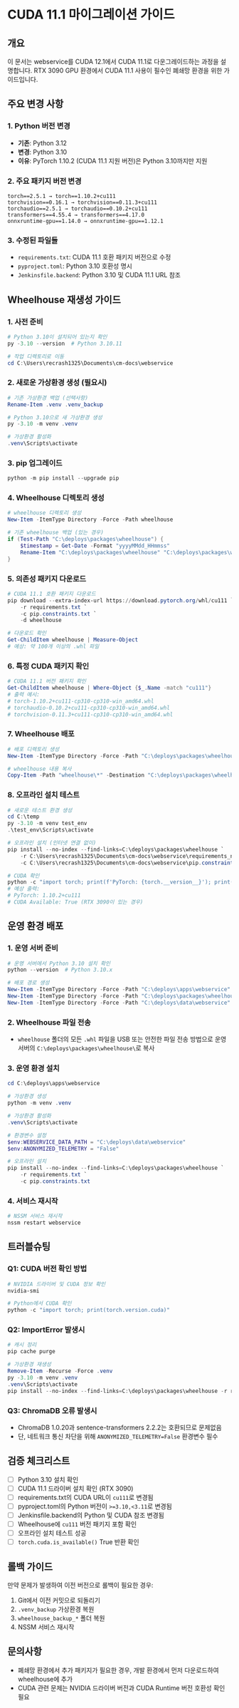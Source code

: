 # CUDA 11.1 마이그레이션 가이드

## 개요
이 문서는 webservice를 CUDA 12.1에서 CUDA 11.1로 다운그레이드하는 과정을 설명합니다.
RTX 3090 GPU 환경에서 CUDA 11.1 사용이 필수인 폐쇄망 환경을 위한 가이드입니다.

## 주요 변경 사항

### 1. Python 버전 변경
- **기존**: Python 3.12
- **변경**: Python 3.10
- **이유**: PyTorch 1.10.2 (CUDA 11.1 지원 버전)은 Python 3.10까지만 지원

### 2. 주요 패키지 버전 변경
```
torch==2.5.1 → torch==1.10.2+cu111
torchvision==0.16.1 → torchvision==0.11.3+cu111
torchaudio==2.5.1 → torchaudio==0.10.2+cu111
transformers==4.55.4 → transformers==4.17.0
onnxruntime-gpu==1.14.0 → onnxruntime-gpu==1.12.1
```

### 3. 수정된 파일들
- `requirements.txt`: CUDA 11.1 호환 패키지 버전으로 수정
- `pyproject.toml`: Python 3.10 호환성 명시
- `Jenkinsfile.backend`: Python 3.10 및 CUDA 11.1 URL 참조

## Wheelhouse 재생성 가이드

### 1. 사전 준비
```powershell
# Python 3.10이 설치되어 있는지 확인
py -3.10 --version  # Python 3.10.11

# 작업 디렉토리로 이동
cd C:\Users\recrash1325\Documents\cm-docs\webservice
```

### 2. 새로운 가상환경 생성 (필요시)
```powershell
# 기존 가상환경 백업 (선택사항)
Rename-Item .venv .venv_backup

# Python 3.10으로 새 가상환경 생성
py -3.10 -m venv .venv

# 가상환경 활성화
.venv\Scripts\activate
```

### 3. pip 업그레이드
```powershell
python -m pip install --upgrade pip
```

### 4. Wheelhouse 디렉토리 생성
```powershell
# wheelhouse 디렉토리 생성
New-Item -ItemType Directory -Force -Path wheelhouse

# 기존 wheelhouse 백업 (있는 경우)
if (Test-Path "C:\deploys\packages\wheelhouse") {
    $timestamp = Get-Date -Format "yyyyMMdd_HHmmss"
    Rename-Item "C:\deploys\packages\wheelhouse" "C:\deploys\packages\wheelhouse_backup_$timestamp"
}
```

### 5. 의존성 패키지 다운로드
```powershell
# CUDA 11.1 호환 패키지 다운로드
pip download --extra-index-url https://download.pytorch.org/whl/cu111 `
    -r requirements.txt `
    -c pip.constraints.txt `
    -d wheelhouse

# 다운로드 확인
Get-ChildItem wheelhouse | Measure-Object
# 예상: 약 100개 이상의 .whl 파일
```

### 6. 특정 CUDA 패키지 확인
```powershell
# CUDA 11.1 버전 패키지 확인
Get-ChildItem wheelhouse | Where-Object {$_.Name -match "cu111"}
# 출력 예시:
# torch-1.10.2+cu111-cp310-cp310-win_amd64.whl
# torchaudio-0.10.2+cu111-cp310-cp310-win_amd64.whl
# torchvision-0.11.3+cu111-cp310-cp310-win_amd64.whl
```

### 7. Wheelhouse 배포
```powershell
# 배포 디렉토리 생성
New-Item -ItemType Directory -Force -Path "C:\deploys\packages\wheelhouse"

# wheelhouse 내용 복사
Copy-Item -Path "wheelhouse\*" -Destination "C:\deploys\packages\wheelhouse\" -Force
```

### 8. 오프라인 설치 테스트
```powershell
# 새로운 테스트 환경 생성
cd C:\temp
py -3.10 -m venv test_env
.\test_env\Scripts\activate

# 오프라인 설치 (인터넷 연결 없이)
pip install --no-index --find-links=C:\deploys\packages\wheelhouse `
    -r C:\Users\recrash1325\Documents\cm-docs\webservice\requirements_no_version.txt `
    -c C:\Users\recrash1325\Documents\cm-docs\webservice\pip.constraints.txt

# CUDA 확인
python -c "import torch; print(f'PyTorch: {torch.__version__}'); print(f'CUDA Available: {torch.cuda.is_available()}')"
# 예상 출력:
# PyTorch: 1.10.2+cu111
# CUDA Available: True (RTX 3090이 있는 경우)
```

## 운영 환경 배포

### 1. 운영 서버 준비
```powershell
# 운영 서버에서 Python 3.10 설치 확인
python --version  # Python 3.10.x

# 배포 경로 생성
New-Item -ItemType Directory -Force -Path "C:\deploys\apps\webservice"
New-Item -ItemType Directory -Force -Path "C:\deploys\packages\wheelhouse"
New-Item -ItemType Directory -Force -Path "C:\deploys\data\webservice"
```

### 2. Wheelhouse 파일 전송
- `wheelhouse` 폴더의 모든 `.whl` 파일을 USB 또는 안전한 파일 전송 방법으로 운영 서버의 `C:\deploys\packages\wheelhouse\`로 복사

### 3. 운영 환경 설치
```powershell
cd C:\deploys\apps\webservice

# 가상환경 생성
python -m venv .venv

# 가상환경 활성화
.venv\Scripts\activate

# 환경변수 설정
$env:WEBSERVICE_DATA_PATH = "C:\deploys\data\webservice"
$env:ANONYMIZED_TELEMETRY = "False"

# 오프라인 설치
pip install --no-index --find-links=C:\deploys\packages\wheelhouse `
    -r requirements.txt `
    -c pip.constraints.txt
```

### 4. 서비스 재시작
```powershell
# NSSM 서비스 재시작
nssm restart webservice
```

## 트러블슈팅

### Q1: CUDA 버전 확인 방법
```powershell
# NVIDIA 드라이버 및 CUDA 정보 확인
nvidia-smi

# Python에서 CUDA 확인
python -c "import torch; print(torch.version.cuda)"
```

### Q2: ImportError 발생시
```powershell
# 캐시 정리
pip cache purge

# 가상환경 재생성
Remove-Item -Recurse -Force .venv
py -3.10 -m venv .venv
.venv\Scripts\activate
pip install --no-index --find-links=C:\deploys\packages\wheelhouse -r requirements.txt -c pip.constraints.txt
```

### Q3: ChromaDB 오류 발생시
- ChromaDB 1.0.20과 sentence-transformers 2.2.2는 호환되므로 문제없음
- 단, 네트워크 통신 차단을 위해 `ANONYMIZED_TELEMETRY=False` 환경변수 필수

## 검증 체크리스트

- [ ] Python 3.10 설치 확인
- [ ] CUDA 11.1 드라이버 설치 확인 (RTX 3090)
- [ ] requirements.txt의 CUDA URL이 `cu111`로 변경됨
- [ ] pyproject.toml의 Python 버전이 `>=3.10,<3.11`로 변경됨
- [ ] Jenkinsfile.backend의 Python 및 CUDA 참조 변경됨
- [ ] Wheelhouse에 `cu111` 버전 패키지 포함 확인
- [ ] 오프라인 설치 테스트 성공
- [ ] `torch.cuda.is_available()` True 반환 확인

## 롤백 가이드

만약 문제가 발생하여 이전 버전으로 롤백이 필요한 경우:

1. Git에서 이전 커밋으로 되돌리기
2. `.venv_backup` 가상환경 복원
3. `wheelhouse_backup_*` 폴더 복원
4. NSSM 서비스 재시작

## 문의사항
- 폐쇄망 환경에서 추가 패키지가 필요한 경우, 개발 환경에서 먼저 다운로드하여 wheelhouse에 추가
- CUDA 관련 문제는 NVIDIA 드라이버 버전과 CUDA Runtime 버전 호환성 확인 필요